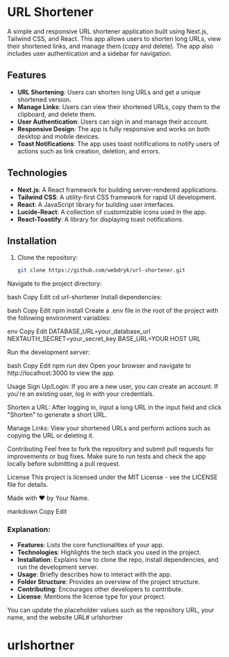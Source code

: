 # URL Shortener

A simple and responsive URL shortener application built using Next.js, Tailwind CSS, and React. This app allows users to shorten long URLs, view their shortened links, and manage them (copy and delete). The app also includes user authentication and a sidebar for navigation.

## Features

- **URL Shortening**: Users can shorten long URLs and get a unique shortened version.
- **Manage Links**: Users can view their shortened URLs, copy them to the clipboard, and delete them.
- **User Authentication**: Users can sign in and manage their account.
- **Responsive Design**: The app is fully responsive and works on both desktop and mobile devices.
- **Toast Notifications**: The app uses toast notifications to notify users of actions such as link creation, deletion, and errors.

## Technologies

- **Next.js**: A React framework for building server-rendered applications.
- **Tailwind CSS**: A utility-first CSS framework for rapid UI development.
- **React**: A JavaScript library for building user interfaces.
- **Lucide-React**: A collection of customizable icons used in the app.
- **React-Toastify**: A library for displaying toast notifications.

## Installation

1. Clone the repository:
   ```bash
   git clone https://github.com/webdryk/url-shortener.git
Navigate to the project directory:

bash
Copy
Edit
cd url-shortener
Install dependencies:

bash
Copy
Edit
npm install
Create a .env file in the root of the project with the following environment variables:

env
Copy
Edit
DATABASE_URL=your_database_url
NEXTAUTH_SECRET=your_secret_key
BASE_URL=YOUR HOST URL

Run the development server:

bash
Copy
Edit
npm run dev
Open your browser and navigate to http://localhost:3000 to view the app.

Usage
Sign Up/Login: If you are a new user, you can create an account. If you're an existing user, log in with your credentials.

Shorten a URL: After logging in, input a long URL in the input field and click "Shorten" to generate a short URL.

Manage Links: View your shortened URLs and perform actions such as copying the URL or deleting it.


Contributing
Feel free to fork the repository and submit pull requests for improvements or bug fixes. Make sure to run tests and check the app locally before submitting a pull request.

License
This project is licensed under the MIT License - see the LICENSE file for details.

Made with ❤️ by Your Name.

markdown
Copy
Edit

### Explanation:
- **Features**: Lists the core functionalities of your app.
- **Technologies**: Highlights the tech stack you used in the project.
- **Installation**: Explains how to clone the repo, install dependencies, and run the development server.
- **Usage**: Briefly describes how to interact with the app.
- **Folder Structure**: Provides an overview of the project structure.
- **Contributing**: Encourages other developers to contribute.
- **License**: Mentions the license type for your project.

You can update the placeholder values such as the repository URL, your name, and the website URL# urlshortner
# urlshortner
